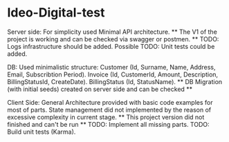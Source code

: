 # Ideo-Digital-test

Server side:
For simplicity used Minimal API architecture.
** The V1 of the project is working and can be checked via swagger or postmen. **
TODO: Logs infrastructure should be added.
Possible TODO: Unit tests could be added.

DB:
Used minimalistic structure:
Customer (Id, Surname, Name, Address, Email, Subscribtion Period).
Invoice (Id, CustomerId, Amount, Description, BillingStatusId, CreateDate).
BillingStatus (Id, StatusName).
** DB Migration (with initial seeds) created on server side and can be checked **

Client Side:
General Architecture provided with basic code examples for most of parts.
State management did not implemented by the reason of excessive complexity in current stage.
** This project version did not finished and can't be run **
TODO: Implement all missing parts.
TODO: Build unit tests (Karma).
